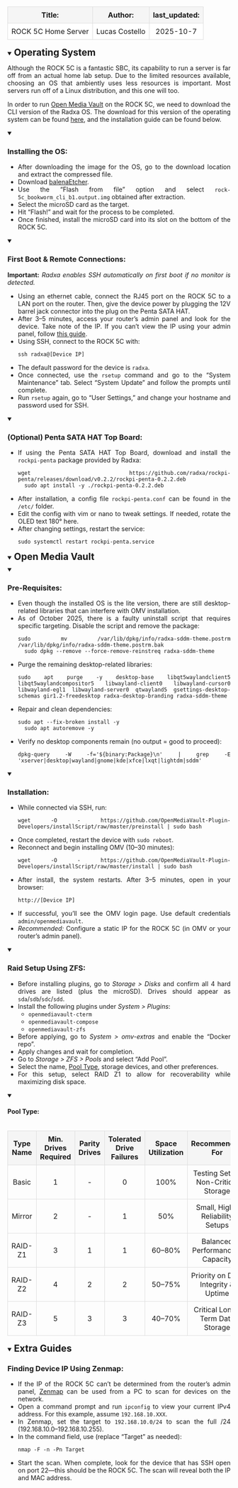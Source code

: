 <div align="center">
  <table style="border-collapse:collapse;width:100%;">
    <thead>
      <tr style="background-color:#f5f5f5;" align="center">
        <th style="border:1px solid #ddd;padding:8px;text-align:center;">Title:</th>
        <th style="border:1px solid #ddd;padding:8px;text-align:center;">Author:</th>
        <th style="border:1px solid #ddd;padding:8px;text-align:center;">last_updated:</th>
      </tr>
    </thead>
    <tbody>
      <tr style="background-color:#ffffff;" align="center">
        <td style="border:1px solid #ddd;padding:8px;text-align:center;">ROCK 5C Home Server</td>
        <td style="border:1px solid #ddd;padding:8px;text-align:center;">Lucas Costello</td>
        <td style="border:1px solid #ddd;padding:8px;text-align:center;">2025-10-7</td>
      </tr>
    </tbody>
  </table>
</div>

<!-- Operating System -->
<details open>
  <summary><h2 id="operating-system" style="display:inline;">Operating System</h2></summary>
  <div align="justify" style="margin-top:8px;">
    <p>
      Although the ROCK 5C is a fantastic SBC, its capability to run a server is far off from an actual home lab setup.
      Due to the limited resources available, choosing an OS that ambiently uses less resources is important. Most servers
      run off of a Linux distribution, and this one will too.
    </p>
    <p>
      In order to run <a href="https://www.openmediavault.org/">Open Media Vault</a> on the ROCK 5C, we need to download
      the CLI version of the Radxa OS. The download for this version of the operating system can be found
      <a href="https://docs.radxa.com/en/rock5/rock5c/download">here</a>, and the installation guide can be found below.
    </p>
    <details open>
      <summary><h3 id="installing-the-os">Installing the OS:</h3></summary>
      <ul>
        <li>After downloading the image for the OS, go to the download location and extract the compressed file.</li>
        <li>Download <a href="https://etcher.balena.io/">balenaEtcher</a>.</li>
        <li>Use the “Flash from file” option and select <code>rock-5c_bookworm_cli_b1.output.img</code> obtained after extraction.</li>
        <li>Select the microSD card as the target.</li>
        <li>Hit “Flash!” and wait for the process to be completed.</li>
        <li>Once finished, install the microSD card into its slot on the bottom of the ROCK 5C.</li>
      </ul>
    </details> 
    <details open>
      <summary><h3 id="first-boot-remote-connections">First Boot &amp; Remote Connections:</h3></summary>
      <p><strong>Important:</strong> <em>Radxa enables SSH automatically on first boot if no monitor is detected.</em></p>
      <ul>
        <li>Using an ethernet cable, connect the RJ45 port on the ROCK 5C to a LAN port on the router. Then, give the device power by plugging the 12V barrel jack connector into the plug on the Penta SATA HAT.</li>
        <li>After 3–5 minutes, access your router’s admin panel and look for the device. Take note of the IP. If you can’t view the IP using your admin panel, follow <a href="#finding-device-ip-using-zenmap">this guide</a>.</li>
        <li>Using SSH, connect to the ROCK 5C with:
          <pre><code>ssh radxa@[Device IP]</code></pre>
        </li>
        <li>The default password for the device is <code>radxa</code>.</li>
        <li>Once connected, use the <code>rsetup</code> command and go to the “System Maintenance” tab. Select “System Update” and follow the prompts until complete.</li>
        <li>Run <code>rsetup</code> again, go to “User Settings,” and change your hostname and password used for SSH.</li>
      </ul>
    </details>
    <details open>
      <summary><h3 id="optional-penta-sata-hat-top-board">(Optional) Penta SATA HAT Top Board:</h3></summary>
      <ul>
        <li>If using the Penta SATA HAT Top Board, download and install the <code>rockpi-penta</code> package provided by Radxa:
          <pre><code>wget https://github.com/radxa/rockpi-penta/releases/download/v0.2.2/rockpi-penta-0.2.2.deb
  sudo apt install -y ./rockpi-penta-0.2.2.deb</code></pre>
        </li>
        <li>After installation, a config file <code>rockpi-penta.conf</code> can be found in the <code>/etc/</code> folder.</li>
        <li>Edit the config with vim or nano to tweak settings. If needed, rotate the OLED text 180° here.</li>
        <li>After changing settings, restart the service:
          <pre><code>sudo systemctl restart rockpi-penta.service</code></pre>
        </li>
      </ul>
    </details> 
  </div>
</details>

<!-- Open Media Vault -->
<details open>
  <summary><h2 id="open-media-vault" style="display:inline;">Open Media Vault</h2></summary>
  <div align="justify" style="margin-top:8px;">
    <details open>
      <summary><h3 id="pre-requisites">Pre-Requisites:</h3></summary>
      <ul>
        <li>Even though the installed OS is the lite version, there are still desktop-related libraries that can interfere with OMV installation.</li>
        <li>As of October 2025, there is a faulty uninstall script that requires specific targeting. Disable the script and remove the package:
          <pre><code>sudo mv /var/lib/dpkg/info/radxa-sddm-theme.postrm /var/lib/dpkg/info/radxa-sddm-theme.postrm.bak
  sudo dpkg --remove --force-remove-reinstreq radxa-sddm-theme</code></pre>
        </li>
        <li>Purge the remaining desktop-related libraries:
          <pre><code>sudo apt purge -y desktop-base libqt5waylandclient5 libqt5waylandcompositor5 libwayland-client0 libwayland-cursor0 libwayland-egl1 libwayland-server0 qtwayland5 gsettings-desktop-schemas gir1.2-freedesktop radxa-desktop-branding radxa-sddm-theme</code></pre>
        </li>
        <li>Repair and clean dependencies:
          <pre><code>sudo apt --fix-broken install -y
  sudo apt autoremove -y</code></pre>
        </li>
        <li>Verify no desktop components remain (no output = good to proceed):
          <pre><code>dpkg-query -W -f='${binary:Package}\n' | grep -E 'xserver|desktop|wayland|gnome|kde|xfce|lxqt|lightdm|sddm'</code></pre>
        </li>
      </ul>
    </details>
    <details open>
      <summary><h3 id="installation">Installation:</h3></summary>
      <ul>
        <li>While connected via SSH, run:
          <pre><code>wget -O - https://github.com/OpenMediaVault-Plugin-Developers/installScript/raw/master/preinstall | sudo bash</code></pre>
        </li>
        <li>Once completed, restart the device with <code>sudo reboot</code>.</li>
        <li>Reconnect and begin installing OMV (10–30 minutes):
          <pre><code>wget -O - https://github.com/OpenMediaVault-Plugin-Developers/installScript/raw/master/install | sudo bash</code></pre>
        </li>
        <li>After install, the system restarts. After 3–5 minutes, open in your browser:
          <pre><code>http://[Device IP]</code></pre>
        </li>
        <li>If successful, you’ll see the OMV login page. Use default credentials <code>admin/openmediavault</code>.</li>
        <li><em>Recommended:</em> Configure a static IP for the ROCK 5C (in OMV or your router’s admin panel).</li>
      </ul>
    </details>
    <details open>
      <summary><h3 id="raid-setup-using-zfs">Raid Setup Using ZFS:</h3></summary>
      <ul>
        <li>Before installing plugins, go to <em>Storage &gt; Disks</em> and confirm all 4 hard drives are listed (plus the microSD). Drives should appear as <code>sda</code>/<code>sdb</code>/<code>sdc</code>/<code>sdd</code>.</li>
        <li>Install the following plugins under <em>System &gt; Plugins</em>:
          <ul>
            <li><code>openmediavault-cterm</code></li>
            <li><code>openmediavault-compose</code></li>
            <li><code>openmediavault-zfs</code></li>
          </ul>
        </li>
        <li>Before applying, go to <em>System &gt; omv-extras</em> and enable the “Docker repo”.</li>
        <li>Apply changes and wait for completion.</li>
        <li>Go to <em>Storage &gt; ZFS &gt; Pools</em> and select “Add Pool”.</li>
        <li>Select the name, <a href="#pool-type">Pool Type</a>, storage devices, and other preferences.</li>
        <li>For this setup, select RAID Z1 to allow for recoverability while maximizing disk space.</li>
      </ul>
    </details>
    <details open>
      <summary><h4 id="pool-type">Pool Type:</h4></summary>
      <div style="overflow-x:auto;">
        <table style="border-collapse:collapse;width:100%;">
          <thead>
            <tr style="background-color:#f5f5f5;"  align="center">
              <th style="border:1px solid #ddd;padding:8px;text-align:center;">Type Name</th>
              <th style="border:1px solid #ddd;padding:8px;text-align:center;">Min. Drives Required</th>
              <th style="border:1px solid #ddd;padding:8px;text-align:center;">Parity Drives</th>
              <th style="border:1px solid #ddd;padding:8px;text-align:center;">Tolerated Drive Failures</th>
              <th style="border:1px solid #ddd;padding:8px;text-align:center;">Space Utilization</th>
              <th style="border:1px solid #ddd;padding:8px;text-align:center;">Recommended For</th>
            </tr>
          </thead>
          <tbody  align="center">
            <tr>
              <td style="border:1px solid #ddd;padding:8px;text-align:center;">Basic</td>
              <td style="border:1px solid #ddd;padding:8px;text-align:center;">1</td>
              <td style="border:1px solid #ddd;padding:8px;text-align:center;">-</td>
              <td style="border:1px solid #ddd;padding:8px;text-align:center;">0</td>
              <td style="border:1px solid #ddd;padding:8px;text-align:center;">100%</td>
              <td style="border:1px solid #ddd;padding:8px;text-align:center;">Testing Setup, Non-Critical Storage</td>
            </tr>
            <tr>
              <td style="border:1px solid #ddd;padding:8px;text-align:center;">Mirror</td>
              <td style="border:1px solid #ddd;padding:8px;text-align:center;">2</td>
              <td style="border:1px solid #ddd;padding:8px;text-align:center;">-</td>
              <td style="border:1px solid #ddd;padding:8px;text-align:center;">1</td>
              <td style="border:1px solid #ddd;padding:8px;text-align:center;">50%</td>
              <td style="border:1px solid #ddd;padding:8px;text-align:center;">Small, High-Reliability Setups</td>
            </tr>
            <tr>
              <td style="border:1px solid #ddd;padding:8px;text-align:center;">RAID-Z1</td>
              <td style="border:1px solid #ddd;padding:8px;text-align:center;">3</td>
              <td style="border:1px solid #ddd;padding:8px;text-align:center;">1</td>
              <td style="border:1px solid #ddd;padding:8px;text-align:center;">1</td>
              <td style="border:1px solid #ddd;padding:8px;text-align:center;">60–80%</td>
              <td style="border:1px solid #ddd;padding:8px;text-align:center;">Balanced Performance &amp; Capacity</td>
            </tr>
            <tr>
              <td style="border:1px solid #ddd;padding:8px;text-align:center;">RAID-Z2</td>
              <td style="border:1px solid #ddd;padding:8px;text-align:center;">4</td>
              <td style="border:1px solid #ddd;padding:8px;text-align:center;">2</td>
              <td style="border:1px solid #ddd;padding:8px;text-align:center;">2</td>
              <td style="border:1px solid #ddd;padding:8px;text-align:center;">50–75%</td>
              <td style="border:1px solid #ddd;padding:8px;text-align:center;">Priority on Data Integrity &amp; Uptime</td>
            </tr>
            <tr>
              <td style="border:1px solid #ddd;padding:8px;text-align:center;">RAID-Z3</td>
              <td style="border:1px solid #ddd;padding:8px;text-align:center;">5</td>
              <td style="border:1px solid #ddd;padding:8px;text-align:center;">3</td>
              <td style="border:1px solid #ddd;padding:8px;text-align:center;">3</td>
              <td style="border:1px solid #ddd;padding:8px;text-align:center;">40–70%</td>
              <td style="border:1px solid #ddd;padding:8px;text-align:center;">Critical Long-Term Data Storage</td>
            </tr>
          </tbody>
        </table>
      </div>
    </details>
  </div>
</details>

<!-- Extra Guides -->
<details open>
  <summary><h2 id="extra-guides" style="display:inline;">Extra Guides</h2></summary>
  <div align="justify" style="margin-top:8px;">
    <h3 id="finding-device-ip-using-zenmap">Finding Device IP Using Zenmap:</h3>
    <ul>
      <li>If the IP of the ROCK 5C can’t be determined from the router’s admin panel, <a href="https://nmap.org/">Zenmap</a> can be used from a PC to scan for devices on the network.</li>
      <li>Open a command prompt and run <code>ipconfig</code> to view your current IPv4 address. For this example, assume <code>192.168.10.XXX</code>.</li>
      <li>In Zenmap, set the target to <code>192.168.10.0/24</code> to scan the full /24 (192.168.10.0–192.168.10.255).</li>
      <li>In the command field, use (replace “Target” as needed):
        <pre><code>nmap -F -n -Pn Target</code></pre>
      </li>
      <li>Start the scan. When complete, look for the device that has SSH open on port 22—this should be the ROCK 5C. The scan will reveal both the IP and MAC address.</li>
    </ul>
  </div>
</details>


